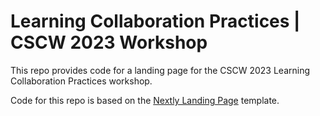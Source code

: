 # Learning Collaboration Practices | CSCW 2023 Workshop

This repo provides code for a landing page for the CSCW 2023 Learning Collaboration Practices workshop.

Code for this repo is based on the [Nextly Landing Page](https://github.com/web3templates/nextly-template) template.
